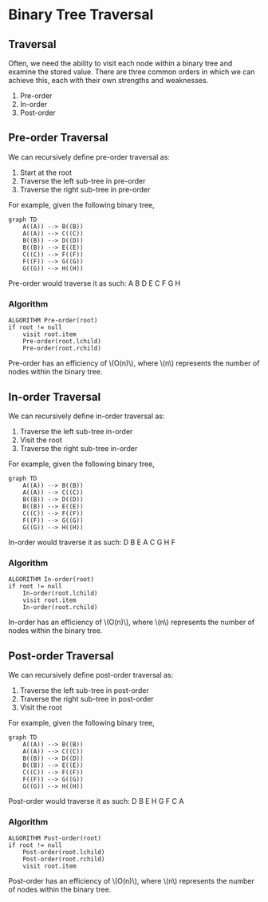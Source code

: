 # Binary Tree Traversal

## Traversal
Often, we need the ability to visit each node within a binary tree and examine
the stored value. There are three common orders in which we can achieve this,
each with their own strengths and weaknesses.
1. Pre-order
2. In-order
3. Post-order

## Pre-order Traversal
We can recursively define pre-order traversal as:
1. Start at the root
2. Traverse the left sub-tree in pre-order
3. Traverse the right sub-tree in pre-order

For example, given the following binary tree,
```mermaid
graph TD
    A((A)) --> B((B))
    A((A)) --> C((C))
    B((B)) --> D((D))
    B((B)) --> E((E))
    C((C)) --> F((F))
    F((F)) --> G((G))
    G((G)) --> H((H))
```
Pre-order would traverse it as such: A B D E C F G H

### Algorithm
```
ALGORITHM Pre-order(root)
if root != null
    visit root.item
    Pre-order(root.lchild)
    Pre-order(root.rchild)
```

Pre-order has an efficiency of \\(O(n)\\), where \\(n\\) represents the number of
nodes within the binary tree.

## In-order Traversal
We can recursively define in-order traversal as:
1. Traverse the left sub-tree in-order
2. Visit the root
3. Traverse the right sub-tree in-order

For example, given the following binary tree,
```mermaid
graph TD
    A((A)) --> B((B))
    A((A)) --> C((C))
    B((B)) --> D((D))
    B((B)) --> E((E))
    C((C)) --> F((F))
    F((F)) --> G((G))
    G((G)) --> H((H))
```
In-order would traverse it as such: D B E A C G H F

### Algorithm
```
ALGORITHM In-order(root)
if root != null
    In-order(root.lchild)
    visit root.item
    In-order(root.rchild)
```

In-order has an efficiency of \\(O(n)\\), where \\(n\\) represents the number of
nodes within the binary tree.

## Post-order Traversal
We can recursively define post-order traversal as:
1. Traverse the left sub-tree in post-order
2. Traverse the right sub-tree in post-order
3. Visit the root

For example, given the following binary tree,
```mermaid
graph TD
    A((A)) --> B((B))
    A((A)) --> C((C))
    B((B)) --> D((D))
    B((B)) --> E((E))
    C((C)) --> F((F))
    F((F)) --> G((G))
    G((G)) --> H((H))
```
Post-order would traverse it as such: D B E H G F C A

### Algorithm
```
ALGORITHM Post-order(root)
if root != null
    Post-order(root.lchild)
    Post-order(root.rchild)
    visit root.item
```

Post-order has an efficiency of \\(O(n)\\), where \\(n\\) represents the number of
nodes within the binary tree.
